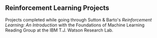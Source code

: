 ## Reinforcement Learning Projects

Projects completed while going through Sutton & Barto's _Reinforcement Learning: An Introduction_ with the Foundations of Machine Learning Reading Group at the IBM T.J. Watson Research Lab.
